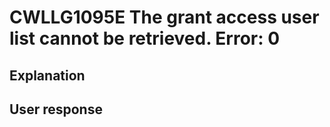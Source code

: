 # CWLLG1095E The grant access user list cannot be retrieved.  Error: 0

## Explanation

## User response